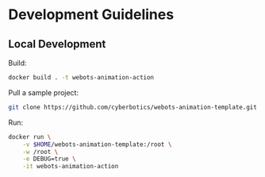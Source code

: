 # Development Guidelines

## Local Development
Build:
```bash
docker build . -t webots-animation-action
```

Pull a sample project:
```bash
git clone https://github.com/cyberbotics/webots-animation-template.git $HOME/webots-animation-template
```

Run:
```bash
docker run \
    -v $HOME/webots-animation-template:/root \
    -w /root \
    -e DEBUG=true \
    -it webots-animation-action
```
